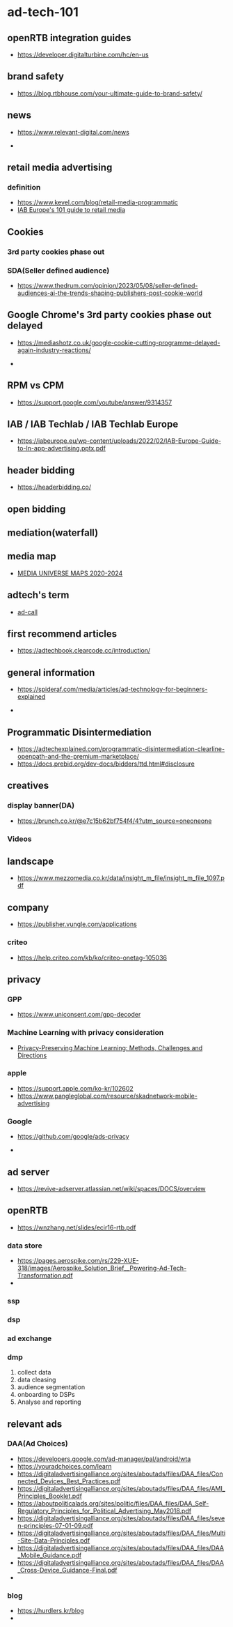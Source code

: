 # ad-tech-101

## openRTB integration guides
* https://developer.digitalturbine.com/hc/en-us

  

## brand safety
* https://blog.rtbhouse.com/your-ultimate-guide-to-brand-safety/

  
## news
* https://www.relevant-digital.com/news

* 
## retail media advertising
### definition
* https://www.kevel.com/blog/retail-media-programmatic  
* [IAB Europe's 101 guide to retail media](https://iabeurope.eu/wp-content/uploads/2023/09/IAB-Europes-Retail-Media-101-Guide-FINAL.pdf)

  
## Cookies


### 3rd party cookies phase out




### SDA(Seller defined audience)
* https://www.thedrum.com/opinion/2023/05/08/seller-defined-audiences-ai-the-trends-shaping-publishers-post-cookie-world

  
## Google Chrome's 3rd party cookies phase out delayed
* https://mediashotz.co.uk/google-cookie-cutting-programme-delayed-again-industry-reactions/

* 
## RPM vs CPM
* https://support.google.com/youtube/answer/9314357

  
## IAB / IAB Techlab / IAB Techlab Europe
* https://iabeurope.eu/wp-content/uploads/2022/02/IAB-Europe-Guide-to-In-app-advertising.pptx.pdf

  
## header bidding
* https://headerbidding.co/

  
## open bidding

## mediation(waterfall)

## media map
* [MEDIA UNIVERSE MAPS 2020-2024](https://eshap.substack.com/p/media-universe-maps-2020-2024)

## adtech's term
* [ad-call](https://theonlineadvertisingguide.com/glossary/ad-call/)

## first recommend articles
* https://adtechbook.clearcode.cc/introduction/

## general information
* https://spideraf.com/media/articles/ad-technology-for-beginners-explained

* 
## Programmatic Disintermediation
* https://adtechexplained.com/programmatic-disintermediation-clearline-openpath-and-the-premium-marketplace/
* https://docs.prebid.org/dev-docs/bidders/ttd.html#disclosure

## creatives
### display banner(DA)
* https://brunch.co.kr/@e7c15b62bf754f4/4?utm_source=oneoneone

### Videos

## landscape
* https://www.mezzomedia.co.kr/data/insight_m_file/insight_m_file_1097.pdf


## company
* https://publisher.vungle.com/applications
### criteo
* https://help.criteo.com/kb/ko/criteo-onetag-105036


## privacy


### GPP
* https://www.uniconsent.com/gpp-decoder

### Machine Learning with privacy consideration
* [Privacy-Preserving Machine Learning: Methods, Challenges and Directions](https://arxiv.org/pdf/2108.04417)

  
### apple
* https://support.apple.com/ko-kr/102602
* https://www.pangleglobal.com/resource/skadnetwork-mobile-advertising


### Google
* https://github.com/google/ads-privacy

* 

## ad server
* https://revive-adserver.atlassian.net/wiki/spaces/DOCS/overview


## openRTB
* https://wnzhang.net/slides/ecir16-rtb.pdf



### data store
* https://pages.aerospike.com/rs/229-XUE-318/images/Aerospike_Solution_Brief__Powering-Ad-Tech-Transformation.pdf
* 
### ssp
### dsp
### ad exchange
### dmp
1. collect data
2. data cleasing
3. audience segmentation
4. onboarding to DSPs
5. Analyse and reporting

   
 


## relevant ads
### DAA(Ad Choices)
* https://developers.google.com/ad-manager/pal/android/wta
* https://youradchoices.com/learn
* https://digitaladvertisingalliance.org/sites/aboutads/files/DAA_files/Connected_Devices_Best_Practices.pdf
* https://digitaladvertisingalliance.org/sites/aboutads/files/DAA_files/AMI_Principles_Booklet.pdf
* https://aboutpoliticalads.org/sites/politic/files/DAA_files/DAA_Self-Regulatory_Principles_for_Political_Advertising_May2018.pdf
* https://digitaladvertisingalliance.org/sites/aboutads/files/DAA_files/seven-principles-07-01-09.pdf
* https://digitaladvertisingalliance.org/sites/aboutads/files/DAA_files/Multi-Site-Data-Principles.pdf
* https://digitaladvertisingalliance.org/sites/aboutads/files/DAA_files/DAA_Mobile_Guidance.pdf
* https://digitaladvertisingalliance.org/sites/aboutads/files/DAA_files/DAA_Cross-Device_Guidance-Final.pdf
* 
### blog
* https://hurdlers.kr/blog
* 
